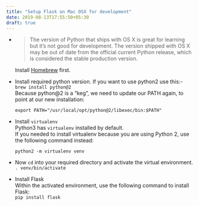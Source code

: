 ```yaml
---
title: "Setup Flask on Mac OSX for development"
date: 2019-08-13T17:55:50+05:30
draft: true
---
```


* > The version of Python that ships with OS X is great for learning but it’s not good for development. The version shipped with OS X may be out of date from the official current Python release, which is considered the stable production version.

    Install [Homebrew](https://brew.sh/#install) first. 

* Install required python version. If you want to use python2 use this:-  
`brew install python@2`  
Because python@2 is a “keg”, we need to update our PATH again, to point at our new installation:

    `export PATH="/usr/local/opt/python@2/libexec/bin:$PATH"`   
* Install `virtualenv`  
Python3 has `virtualenv` installed by default.  
If you needed to install virtualenv because you are using Python 2, use the following command instead:

    `python2 -m virtualenv venv`  

* Now `cd` into your required directory and activate the virtual environment.  
    `. venv/bin/activate`   

*  Install Flask  
    Within the activated environment, use the following command to install Flask:  
    `pip install flask`  
 






